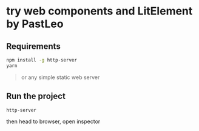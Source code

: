 try web components and LitElement by PastLeo
===

## Requirements

```sh
npm install -g http-server
yarn
```

> or any simple static web server

## Run the project

```sh
http-server
```

then head to browser, open inspector
